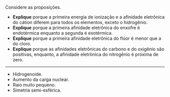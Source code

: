 Considere as proposições.

- **Explique** porque a primeira energia de ionização e a afinidade eletrônica do cátion diferem para todos os elementos, exceto o hidrogênio.
- **Explique** porque a primeira afinidade eletrônica do enxofre é endotérmica enquanto a segunda é exotérmica. 
- **Explique** porque a primeira afinidade eletrônica do flúor é menor que a do cloro. 
- **Explique** porque as afinidades eletrônicas do carbono e do oxigênio são positivas, enquanto, a afinidade eletrônica do nitrogênio é próxima de zero.

---

- Hidrogenoide.
- Aumento da carga nuclear.
- Raio muito pequeno.
- Simetria semi-esférica.
